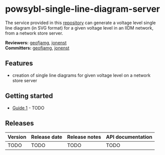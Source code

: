 # powsybl-single-line-diagram-server
The service provided in this [repository](https://github.com/powsybl/powsybl-single-line-diagram-server) can generate a voltage level single line diagram (in SVG format) for a given voltage level in an IIDM network, from a network store server.

**Reviewers:** [geofjamg](https://github.com/geofjamg), [jonenst](https://github.com/jonenst)  
**Committers:** [geofjamg](https://github.com/geofjamg), [jonenst](https://github.com/jonenst)

## Features

- creation of single line diagrams for given voltage level on a network store server

## Getting started

- [Guide 1]() - TODO

## Releases

| Version | Release date | Release notes | API documentation |
| ------- | ------------ | ------------- | ----------------- |
| TODO | TODO | TODO | TODO |
